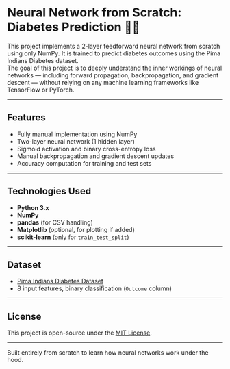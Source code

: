 # Neural Network from Scratch: Diabetes Prediction 🧠💉

This project implements a 2-layer feedforward neural network from scratch using only NumPy. It is trained to predict diabetes outcomes using the Pima Indians Diabetes dataset.  
The goal of this project is to deeply understand the inner workings of neural networks — including forward propagation, backpropagation, and gradient descent — without relying on any machine learning frameworks like TensorFlow or PyTorch.

---

## Features
- Fully manual implementation using NumPy
- Two-layer neural network (1 hidden layer)
- Sigmoid activation and binary cross-entropy loss
- Manual backpropagation and gradient descent updates
- Accuracy computation for training and test sets

---

## Technologies Used
- **Python 3.x**
- **NumPy**
- **pandas** (for CSV handling)
- **Matplotlib** (optional, for plotting if added)
- **scikit-learn** (only for `train_test_split`)

---

## Dataset
- [Pima Indians Diabetes Dataset](https://www.kaggle.com/datasets/uciml/pima-indians-diabetes-database)
- 8 input features, binary classification (`Outcome` column)

---

## License
This project is open-source under the [MIT License](LICENSE).

---

Built entirely from scratch to learn how neural networks work under the hood.
